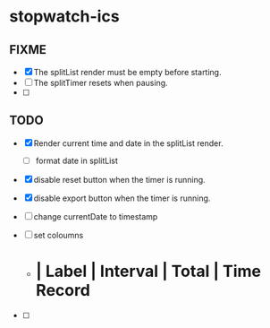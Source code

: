 # stopwatch-ics

## FIXME 
- [x] The splitList render must be empty before starting.
- [ ] The splitTimer resets when pausing.
- [ ]

## TODO
- [x] Render current time and date in the splitList render.
  - [ ] format date in splitList 
- [x] disable reset button when the timer is running.
- [x] disable export button when the timer is running.
- [ ] change currentDate to timestamp

- [ ] set coloumns
  - # | Label | Interval | Total | Time Record
- [ ] 






